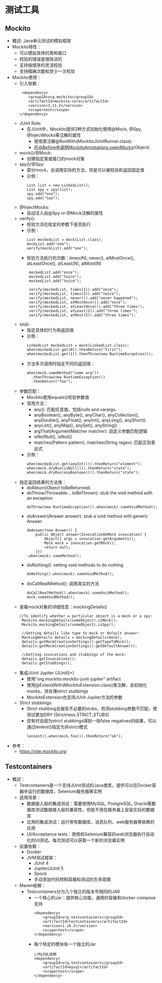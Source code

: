 # 测试工具

## Mockito

  - 概述: Java单元测试的模拟框架
  - Mockito特性：
    - 可以模拟具体的类和接口
    - 校验的错误是很简洁的
    - 支持按顺序的灵活校验
    - 支持精确次数和至少一次校验
  - Mockito使用：
    - 引入依赖：
      ```
       <dependency>
          <groupId>org.mockito</groupId>
          <artifactId>mockito-core</artifactId>
          <version>3.11.2</version>
          <scope>test</scope>
      </dependency>
      ```
    - JUnit Rule:
      - 在JUnit中，Mockito提供2种方式初始化使用@Mock, @Spy, @InjectMocks等注解的属性
        - 使用类注解@RunWith(MockitoJUnitRunner.class)
        - 在@Before中调用MockitoAnnotations.openMocks(Object)
    - mock()/@Mock: 
      - 创建指定类或接口的mock对象
    - spy()/@Spy: 
      - 部分mock，会调用实际的方法，但是可以被校验和返回固定值
      - 示例：
        ```
        List list = new LinkedList();
        List spy = spy(list);
        spy.add("one");
        spy.add("two");
        ```
    - @InjectMocks:
      - 自动注入由@Spy or @Mock注解的属性
    - verify():
      - 校验方法在给定的参数下是否执行
      - 示例：
        ```
        List mockedList = mock(List.class);
        mockList.add("one");
        verify(mockList).add("one");
        ```
      - 校验方法执行的次数：times(N), never(), atMostOnce(), atLeastOnce(), atLeast(N), atMost(N)
        ```
         mockedList.add("once");
         mockedList.add("twice");
         mockedList.add("twice");
         
         verify(mockedList, times(1)).add("once");
         verify(mockedList, times(2)).add("twice");
         verify(mockedList, never()).add("never happened");
         verify(mockedList, atMostOnce()).add("once");
         verify(mockedList, atLeastOnce()).add("three times");
         verify(mockedList, atLeast(2)).add("three times");
         verify(mockedList, atMost(5)).add("three times");
        ```
    - stub: 
      - 指定具体的行为和返回值
      - 示例：
        ```
        LinkedList mockedList = mock(LinkedList.class);
        when(mockedList.get(0)).thenReturn("first");
        when(mockedList.get(1)).thenThrow(new RuntimeException());
        ```
      - 方法多次调用时指定不同的返回值：
        ```
        when(mock.someMethod("some arg"))
          .thenThrow(new RuntimeException())
          .thenReturn("foo");
        ```
    - 参数匹配：
      - Mockito使用equals()校验参数值
      - 常用方法：
        - any(): 匹配任意值，包括nulls and varargs.
        - anyBoolean(), anyByte(), anyChar(), anyCollection(), anyDouble(), anyFloat(), anyInt(), anyLong(), anyShort()
        - anyList(), anyMap(), anySet(), anyString()
        - argThat(ArgumentMatcher<T> matcher): 自定义参数匹配逻辑
        - isNotNull(), isNull()
        - matches(Pattern pattern), matches(String regex): 匹配正则表达式
      - 示例：
        ```
        when(mockedList.get(anyInt())).thenReturn("element");
        when(mock.dryRun(isNull())).thenReturn("state");
        when(mock.dryRun(anyBoolean())).thenReturn("state");
        ```
    - 指定返回结果的方法族：
      - doReturn(Object toBeReturned)
      - doThrow(Throwable... toBeThrown): stub the void method with an exception
        ```
        doThrow(new RuntimeException()).when(mock).someVoidMethod();
        ```
      - doAnswer(Answer answer): stub a void method with generic Answer
        ```
        doAnswer(new Answer() {
            public Object answer(InvocationOnMock invocation) {
                Object[] args = invocation.getArguments();
                Mock mock = invocation.getMock();
                return null;
            }})
        .when(mock).someMethod();
        ```
      - doNothing(): setting void methods to do nothing
        ```
        doNothing().when(mock).someVoidMethod();
        ```
      - doCallRealMethod(): 调用真实的方法
        ```
        doCallRealMethod().when(mock).someVoidMethod();
        mock.someVoidMethod();
        ```
    - 查看mock对象的详细信息：mockingDetails()
      ```
      //To identify whether a particular object is a mock or a spy:
       Mockito.mockingDetails(someObject).isMock();
       Mockito.mockingDetails(someObject).isSpy();

       //Getting details like type to mock or default answer:
       MockingDetails details = mockingDetails(mock);
       details.getMockCreationSettings().getTypeToMock();
       details.getMockCreationSettings().getDefaultAnswer();

       //Getting invocations and stubbings of the mock:
       details.getInvocations();
       details.getStubbings();
      ```
    - 集成JUnit Jupiter (JUnit5+)
      - 使用"org.mockito:mockito-junit-jupiter" artifact
      - 使用@ExtendWith(MockitoExtension.class)类注解，会初始化mocks，并处理strict stubbings
      - MockitoExtension也支持JUnit Jupiter方法的参数
    - Strict stubbings:
      - Strict stubbing会报告不必要的stubs，检测stubbing参数不匹配，使测试更加DRY (Strictness.STRICT_STUBS)
      - 但有时会因为strict stubbings得到一些false negatives的结果，可以通过lenient()指定为非strict模式
        ```
        lenient().when(mock.foo()).thenReturn("ok");
        ```  
  - 参考： 
    - https://site.mockito.org
  
## Testcontainers
  
  - 概述：
    - Testcontainers是一个支持JUnit测试的Java类库，提供可以在Docker容器中运行的数据库，Selenium服务器等实例
    - 适用场景：
      - 数据接入层的集成测试：需要使用MySQL, PostgreSQL, Oracle等数据库测试数据接入层的兼容性，但是不用在服务器上安装实际的数据库
      - 应用的集成测试：运行带有数据库，消息队列，web服务器等依赖的应用
      - UI/Acceptance tests：使用和Selenium兼容的web浏览器执行自动化的UI测试。每次测试可以获取一个新的浏览器实例
    - 前置依赖：
      - Docker
      - JVM测试框架：
        - JUnit 4
        - Jupiter/JUnit 5
        - Spock
        - 手动添加代码控制容器和测试的生命周期
    - Maven依赖：
      - Testcontainers分为几个独立的版本号相同的JAR
        - 一个核心的Jar：提供核心功能，通用的容器和docker-compose支持
          ```
          <dependency>
              <groupId>org.testcontainers</groupId>
              <artifactId>testcontainers</artifactId>
              <version>1.16.2</version>
              <scope>test</scope>
          </dependency>
          ```
        - 每个特定的模块有一个独立的Jar
          ```
          //MySQL依赖
          <dependency>
              <groupId>org.testcontainers</groupId>
              <artifactId>mysql</artifactId>
              <scope>test</scope>
          </dependency>
          ```
       
  
